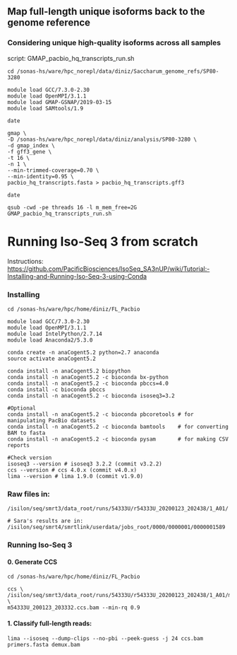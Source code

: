 ## Map full-length unique isoforms back to the genome reference

### Considering unique high-quality isoforms across all samples 

script: GMAP_pacbio_hq_transcripts_run.sh

```
cd /sonas-hs/ware/hpc_norepl/data/diniz/Saccharum_genome_refs/SP80-3280

module load GCC/7.3.0-2.30
module load OpenMPI/3.1.1
module load GMAP-GSNAP/2019-03-15
module load SAMtools/1.9

date

gmap \
-D /sonas-hs/ware/hpc_norepl/data/diniz/analysis/SP80-3280 \
-d gmap_index \
-f gff3_gene \
-t 16 \
-n 1 \
--min-trimmed-coverage=0.70 \
--min-identity=0.95 \
pacbio_hq_transcripts.fasta > pacbio_hq_transcripts.gff3

date
```
```
qsub -cwd -pe threads 16 -l m_mem_free=2G GMAP_pacbio_hq_transcripts_run.sh
```

# Running Iso-Seq 3 from scratch

Instructions: https://github.com/PacificBiosciences/IsoSeq_SA3nUP/wiki/Tutorial:-Installing-and-Running-Iso-Seq-3-using-Conda

### Installing

```
cd /sonas-hs/ware/hpc/home/diniz/FL_Pacbio

module load GCC/7.3.0-2.30
module load OpenMPI/3.1.1
module load IntelPython/2.7.14
module load Anaconda2/5.3.0

conda create -n anaCogent5.2 python=2.7 anaconda
source activate anaCogent5.2

conda install -n anaCogent5.2 biopython
conda install -n anaCogent5.2 -c bioconda bx-python
conda install -n anaCogent5.2 -c bioconda pbccs=4.0
conda install -c bioconda pbccs
conda install -n anaCogent5.2 -c bioconda isoseq3=3.2

#Optional
conda install -n anaCogent5.2 -c bioconda pbcoretools # for manipulating PacBio datasets
conda install -n anaCogent5.2 -c bioconda bamtools    # for converting BAM to fasta
conda install -n anaCogent5.2 -c bioconda pysam       # for making CSV reports

#Check version
isoseq3 --version # isoseq3 3.2.2 (commit v3.2.2)
ccs --version # ccs 4.0.x (commit v4.0.x)
lima --version # lima 1.9.0 (commit v1.9.0)
```

### Raw files in:
```
/isilon/seq/smrt3/data_root/runs/54333U/r54333U_20200123_202438/1_A01/

# Sara's results are in:
/isilon/seq/smrt4/smrtlink/userdata/jobs_root/0000/0000001/0000001589
```

### Running Iso-Seq 3
#### 0. Generate CCS
```
cd /sonas-hs/ware/hpc/home/diniz/FL_Pacbio

ccs \
/isilon/seq/smrt3/data_root/runs/54333U/r54333U_20200123_202438/1_A01/m54333U_200123_203332.subreads.bam \
m54333U_200123_203332.ccs.bam --min-rq 0.9
```

#### 1. Classify full-length reads:
```
lima --isoseq --dump-clips --no-pbi --peek-guess -j 24 ccs.bam primers.fasta demux.bam       
```

